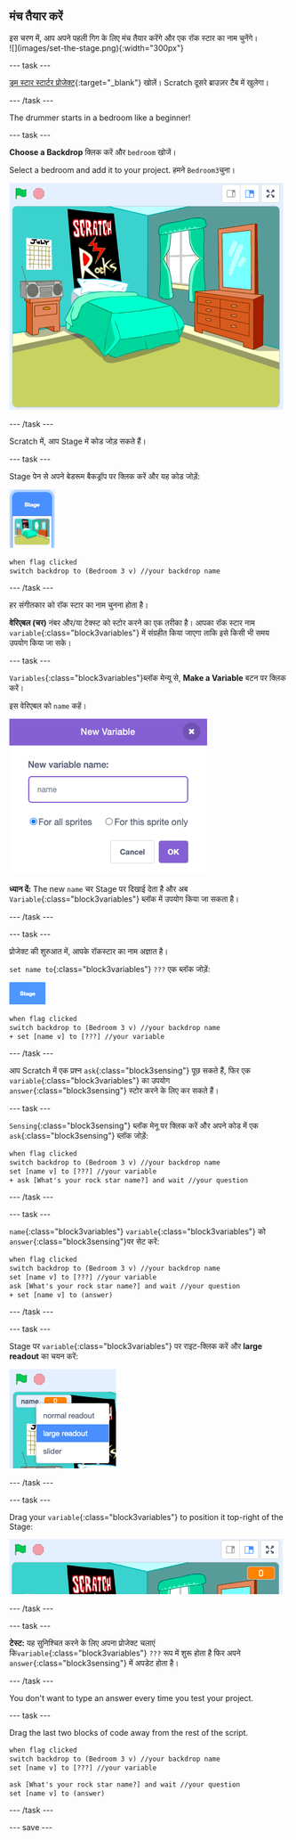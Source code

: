 ## मंच तैयार करें

<div style="display: flex; flex-wrap: wrap">
<div style="flex-basis: 200px; flex-grow: 1; margin-right: 15px;">
इस चरण में, आप अपने पहली गिग के लिए मंच तैयार करेंगे और एक रॉक स्टार का नाम चुनेंगे।
</div>
<div>
![](images/set-the-stage.png){:width="300px"}
</div>
</div>

--- task ---

[ड्रम स्टार स्टार्टर प्रोजेक्ट](https://scratch.mit.edu/projects/535783147/editor){:target="_blank"} खोलें। Scratch दूसरे ब्राउज़र टैब में खुलेगा।

--- /task ---

The drummer starts in a bedroom like a beginner!

--- task ---

**Choose a Backdrop** क्लिक करें और `bedroom` खोजें।

Select a bedroom and add it to your project. हमने `Bedroom3`चुना।

!['Bedroom 3' की पृष्ठभूमि दिखाने वाला स्टेज।](images/bedroom3.png)

--- /task ---

Scratch में, आप Stage में कोड जोड़ सकते हैं।

--- task ---

Stage पेन से अपने बेडरूम बैकड्रॉप पर क्लिक करें और यह कोड जोड़ें:

![Stage पेन पर पृष्ठभूमि थंबनेल।](images/bedroom-icon.png)

```blocks3
when flag clicked
switch backdrop to (Bedroom 3 v) //your backdrop name
```

--- /task ---

हर संगीतकार को रॉक स्टार का नाम चुनना होता है।

**वेरिएबल (चर)** नंबर और/या टेक्स्ट को स्टोर करने का एक तरीका है। आपका रॉक स्टार नाम `variable`{:class="block3variables"} में संग्रहीत किया जाएगा ताकि इसे किसी भी समय उपयोग किया जा सके।

--- task ---

`Variables`{:class="block3variables"}ब्लॉक मेन्यू से, **Make a Variable** बटन पर क्लिक करें।

इस वेरिएबल को `name` कहें।

![टेक्स्ट इनपुट 'name' के साथ New Variable पॉप अप विंडो।](images/new-variable.png)

**ध्यान दें:** The new `name` चर Stage पर दिखाई देता है और अब `Variable`{:class="block3variables"} ब्लॉक में उपयोग किया जा सकता है।

--- /task ---

--- task ---

प्रोजेक्ट की शुरुआत में, आपके रॉकस्टार का नाम अज्ञात है।

`set name to`{:class="block3variables"} `???` एक ब्लॉक जोड़ें:

![](images/stage-icon.png)

```blocks3
when flag clicked
switch backdrop to (Bedroom 3 v) //your backdrop name
+ set [name v] to [???] //your variable
```

--- /task ---

आप Scratch में एक प्रश्न `ask`{:class="block3sensing"} पूछ सकते हैं, फिर एक `variable`{:class="block3variables"} का उपयोग `answer`{:class="block3sensing"} स्टोर करने के लिए कर सकते हैं।

--- task ---

`Sensing`{:class="block3sensing"} ब्लॉक मेनू पर क्लिक करें और अपने कोड में एक `ask`{:class="block3sensing"} ब्लॉक जोड़ें:

```blocks3
when flag clicked
switch backdrop to (Bedroom 3 v) //your backdrop name
set [name v] to [???] //your variable
+ ask [What's your rock star name?] and wait //your question
```

--- /task ---

--- task ---

`name`{:class="block3variables"} `variable`{:class="block3variables"} को `answer`{:class="block3sensing"}पर सेट करें:

```blocks3
when flag clicked
switch backdrop to (Bedroom 3 v) //your backdrop name
set [name v] to [???] //your variable
ask [What's your rock star name?] and wait //your question
+ set [name v] to (answer)
```

--- /task ---

--- task ---

Stage पर `variable`{:class="block3variables"} पर राइट-क्लिक करें और **large readout** का चयन करें:

![](images/large-readout.png)

--- /task ---

--- task ---

Drag your `variable`{:class="block3variables"} to position it top-right of the Stage:

![](images/repositioned-variable.png)

--- /task ---

--- task ---

**टेस्ट:** यह सुनिश्चित करने के लिए अपना प्रोजेक्ट चलाएं कि`variable`{:class="block3variables"} `???` रूप में शुरू होता है फिर अपने `answer`{:class="block3sensing"} में अपडेट होता है।

--- /task ---

You don't want to type an answer every time you test your project.

--- task ---

Drag the last two blocks of code away from the rest of the script.

```blocks3
when flag clicked
switch backdrop to (Bedroom 3 v) //your backdrop name
set [name v] to [???] //your variable
```

```blocks3
ask [What's your rock star name?] and wait //your question
set [name v] to (answer)
```

--- /task ---

--- save ---
